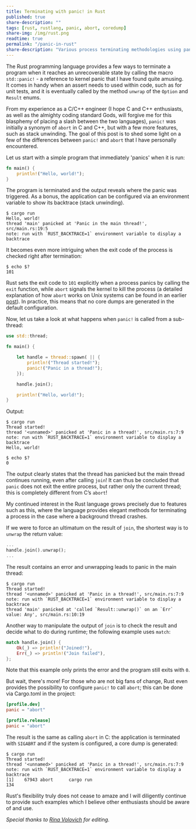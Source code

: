 ```yaml
---
title: Terminating with panic! in Rust
published: true
share-description: ""
tags: [rust, rustlang, panic, abort, coredump]
share-img: /img/rust.png
readtime: true
permalink: "/panic-in-rust"
share-description: "Various process terminating methodologies using panic! in Rust"
---
```


The Rust programming language provides a few ways to terminate a program when it reaches an unrecoverable state by calling
the macro `std::panic!` - a reference to kernel panic that I have found quite amusing.<br>
It comes in handy when an assert needs to used within code, such as for unit tests, and it is eventually called by the
method `unwrap` of the `Option` and `Result` enums.

From my experience as a C/C++ engineer (I hope C and C++ enthusiasts, as well as the almighty coding standard Gods, will
        forgive me for this blasphemy of placing a slash between the two languages), `panic!` was initially a synonym of
`abort` in C and C++, but with a few more features, such as stack unwinding. The goal of this post is to shed some light
on a few of the differences between `panic!` and `abort` that I have personally encountered. 

Let us start with a simple program that immediately 'panics' when it is run:
```rust
fn main() {
    println!("Hello, world!");
}
```

The program is terminated and the output reveals where the panic was triggered. As a bonus, the application can be
configured via an environment variable to show its backtrace (stack unwinding).
```plain
$ cargo run
Hello, world!
thread 'main' panicked at 'Panic in the main thread!', src/main.rs:19:5
note: run with `RUST_BACKTRACE=1` environment variable to display a backtrace
```

It becomes even more intriguing when the exit code of the process is checked right after termination:
```plain
$ echo $?
101
```

Rust sets the exit code to `101` explicitly when a process panics by calling the `exit` function, while `abort` signals
the kernel to kill the process (a detailed explanation of how `abort` works on Unix systems can be found in an earlier
        [post](/how-signals-are-handled-in-a-docker-container)). In practice, this means that no core dumps are
generated in the default configuration.

Now, let us take a look at what happens when `panic!` is called from a sub-thread:
```rust
use std::thread;

fn main() {

    let handle = thread::spawn( || {
        println!("Thread started!");
        panic!("Panic in a thread!");
    });

    handle.join();

    println!("Hello, world!");
}
```

Output:
```plain
$ cargo run
Thread started!
thread '<unnamed>' panicked at 'Panic in a thread!', src/main.rs:7:9
note: run with `RUST_BACKTRACE=1` environment variable to display a backtrace
Hello, world!

$ echo $?
0
```
The output clearly states that the thread has panicked but the main thread continues running, even after calling `join`!
It can thus be concluded that `panic` does not exit the entire process, but rather only the current thread; this is
completely different from C’s `abort`!

My continued interest in the Rust language grows precisely due to features such as this, where the language provides
elegant methods for terminating a process in the case where a background thread crashes.

If we were to force an ultimatum on the result of `join`, the shortest way is to `unwrap` the return value:
```rust
...
handle.join().unwrap();
...
```
The result contains an error and unwrapping leads to panic in the main thread:
```plain
$ cargo run
Thread started!
thread '<unnamed>' panicked at 'Panic in a thread!', src/main.rs:7:9
note: run with `RUST_BACKTRACE=1` environment variable to display a backtrace
thread 'main' panicked at 'called `Result::unwrap()` on an `Err` value: Any', src/main.rs:10:19
```

Another way to manipulate the output of `join` is to check the result and decide what to do during runtime; the
following example uses `match`:
```rust
match handle.join() {
    Ok(_) => println!("Joined!"),
    Err(_) => println!("Join failed"),
};
```
Note that this example only prints the error and the program still exits with `0`.

But wait, there's more! 
For those who are not big fans of change, Rust even provides the possibility to configure `panic!` to call `abort`; this
can be done via Cargo.toml in the project:
```toml
[profile.dev]
panic = "abort"

[profile.release]
panic = "abort"
```

The result is the same as calling `abort` in C: the application is terminated with `SIGABRT` and if the system is
configured, a core dump is generated:
```plain
$ cargo run
Thread started!
thread '<unnamed>' panicked at 'Panic in a thread!', src/main.rs:7:9
note: run with `RUST_BACKTRACE=1` environment variable to display a backtrace
[1]    67943 abort      cargo run
134
```

Rust's flexibility truly does not cease to amaze and I will diligently continue to provide such examples which I believe
other enthusiasts should be aware of and use.


*Special thanks to [Rina Volovich](https://www.linkedin.com/in/rina-volovich/) for editing.*
